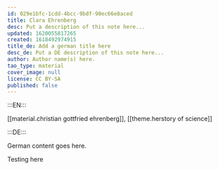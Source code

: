```yaml
---
id: 029e1bfc-1cdd-4bcc-9bdf-90ec66e8aced
title: Clara Ehrenberg
desc: Put a description of this note here...
updated: 1620055817265
created: 1618492974915
title_de: Add a german title here
desc_de: Put a DE description of this note here...
author: Author name(s) here.
tao_type: material
cover_image: null
license: CC BY-SA
published: false
---
```


:::EN:::

[[material.christian gottfried ehrenberg]], [[theme.herstory of science]]

:::DE:::

German content goes here.

Testing here
